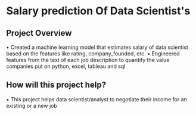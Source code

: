 # Salary prediction Of Data Scientist's

## Project Overview
• Created a machine learning model that estimates salary of data scientist based on the features like rating, company_founded, etc.
• Engineered features from the text of each job description to quantify the value companies put on python, excel, tableau and sql

## How will this project help?
• This project helps data scientist/analyst to negotiate their income for an existing or a new job

